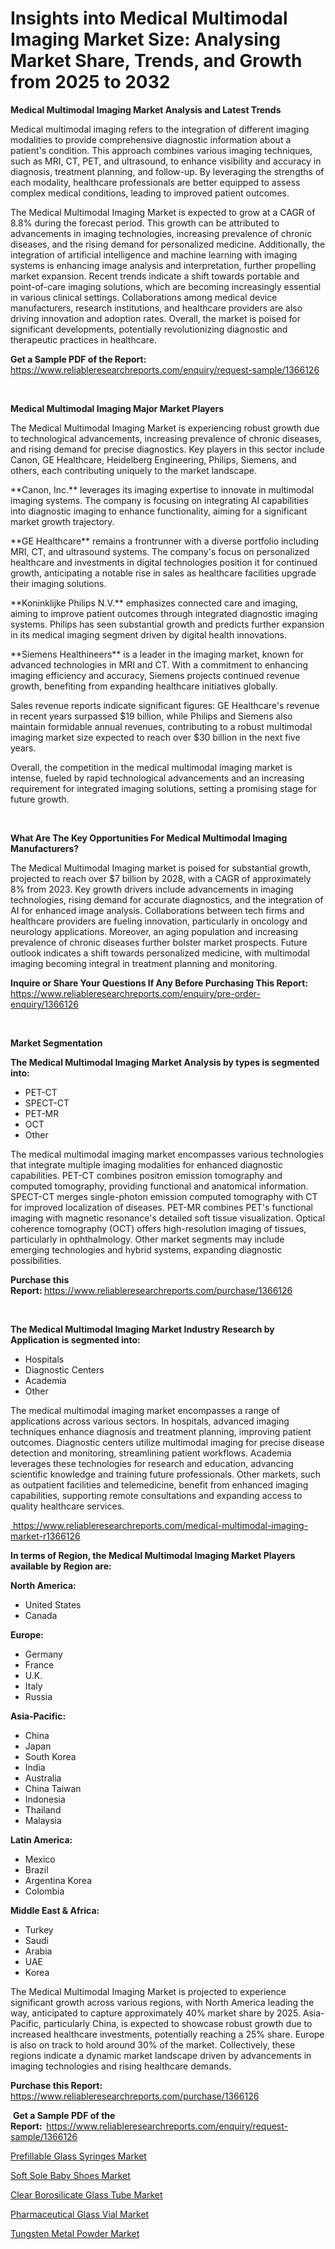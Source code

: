 <p><h1>Insights into Medical Multimodal Imaging Market Size: Analysing Market Share, Trends, and Growth from 2025 to 2032</h1></p><p><strong>Medical Multimodal Imaging Market Analysis and Latest Trends</strong></p>
<p><p>Medical multimodal imaging refers to the integration of different imaging modalities to provide comprehensive diagnostic information about a patient's condition. This approach combines various imaging techniques, such as MRI, CT, PET, and ultrasound, to enhance visibility and accuracy in diagnosis, treatment planning, and follow-up. By leveraging the strengths of each modality, healthcare professionals are better equipped to assess complex medical conditions, leading to improved patient outcomes.</p><p>The Medical Multimodal Imaging Market is expected to grow at a CAGR of 8.8% during the forecast period. This growth can be attributed to advancements in imaging technologies, increasing prevalence of chronic diseases, and the rising demand for personalized medicine. Additionally, the integration of artificial intelligence and machine learning with imaging systems is enhancing image analysis and interpretation, further propelling market expansion. Recent trends indicate a shift towards portable and point-of-care imaging solutions, which are becoming increasingly essential in various clinical settings. Collaborations among medical device manufacturers, research institutions, and healthcare providers are also driving innovation and adoption rates. Overall, the market is poised for significant developments, potentially revolutionizing diagnostic and therapeutic practices in healthcare.</p></p>
<p><strong>Get a Sample PDF of the Report:&nbsp;</strong> <a href="https://www.reliableresearchreports.com/enquiry/request-sample/1366126?utm_campaign=16&utm_medium=2&utm_source=Github&utm_content=ia&utm_term=22032025&utm_id=medical-multimodal-imaging">https://www.reliableresearchreports.com/enquiry/request-sample/1366126</a></p>
<p>&nbsp;</p>
<p><strong>Medical Multimodal Imaging Major Market Players</strong></p>
<p><p>The Medical Multimodal Imaging Market is experiencing robust growth due to technological advancements, increasing prevalence of chronic diseases, and rising demand for precise diagnostics. Key players in this sector include Canon, GE Healthcare, Heidelberg Engineering, Philips, Siemens, and others, each contributing uniquely to the market landscape.</p><p>**Canon, Inc.** leverages its imaging expertise to innovate in multimodal imaging systems. The company is focusing on integrating AI capabilities into diagnostic imaging to enhance functionality, aiming for a significant market growth trajectory.</p><p>**GE Healthcare** remains a frontrunner with a diverse portfolio including MRI, CT, and ultrasound systems. The company's focus on personalized healthcare and investments in digital technologies position it for continued growth, anticipating a notable rise in sales as healthcare facilities upgrade their imaging solutions.</p><p>**Koninklijke Philips N.V.** emphasizes connected care and imaging, aiming to improve patient outcomes through integrated diagnostic imaging systems. Philips has seen substantial growth and predicts further expansion in its medical imaging segment driven by digital health innovations.</p><p>**Siemens Healthineers** is a leader in the imaging market, known for advanced technologies in MRI and CT. With a commitment to enhancing imaging efficiency and accuracy, Siemens projects continued revenue growth, benefiting from expanding healthcare initiatives globally.</p><p>Sales revenue reports indicate significant figures: GE Healthcare's revenue in recent years surpassed $19 billion, while Philips and Siemens also maintain formidable annual revenues, contributing to a robust multimodal imaging market size expected to reach over $30 billion in the next five years.</p><p>Overall, the competition in the medical multimodal imaging market is intense, fueled by rapid technological advancements and an increasing requirement for integrated imaging solutions, setting a promising stage for future growth.</p></p>
<p>&nbsp;</p>
<p><strong>What Are The Key Opportunities For Medical Multimodal Imaging Manufacturers?</strong></p>
<p><p>The Medical Multimodal Imaging market is poised for substantial growth, projected to reach over $7 billion by 2028, with a CAGR of approximately 8% from 2023. Key growth drivers include advancements in imaging technologies, rising demand for accurate diagnostics, and the integration of AI for enhanced image analysis. Collaborations between tech firms and healthcare providers are fueling innovation, particularly in oncology and neurology applications. Moreover, an aging population and increasing prevalence of chronic diseases further bolster market prospects. Future outlook indicates a shift towards personalized medicine, with multimodal imaging becoming integral in treatment planning and monitoring.</p></p>
<p><strong>Inquire or Share Your Questions If Any Before Purchasing This Report:</strong> <a href="https://www.reliableresearchreports.com/enquiry/pre-order-enquiry/1366126?utm_campaign=16&utm_medium=2&utm_source=Github&utm_content=ia&utm_term=22032025&utm_id=medical-multimodal-imaging">https://www.reliableresearchreports.com/enquiry/pre-order-enquiry/1366126</a></p>
<p>&nbsp;</p>
<p><strong>Market Segmentation</strong></p>
<p><strong>The Medical Multimodal Imaging Market Analysis by types is segmented into:</strong></p>
<p><ul><li>PET-CT</li><li>SPECT-CT</li><li>PET-MR</li><li>OCT</li><li>Other</li></ul></p>
<p><p>The medical multimodal imaging market encompasses various technologies that integrate multiple imaging modalities for enhanced diagnostic capabilities. PET-CT combines positron emission tomography and computed tomography, providing functional and anatomical information. SPECT-CT merges single-photon emission computed tomography with CT for improved localization of diseases. PET-MR combines PET's functional imaging with magnetic resonance's detailed soft tissue visualization. Optical coherence tomography (OCT) offers high-resolution imaging of tissues, particularly in ophthalmology. Other market segments may include emerging technologies and hybrid systems, expanding diagnostic possibilities.</p></p>
<p><strong>Purchase this Report:&nbsp;</strong><a href="https://www.reliableresearchreports.com/purchase/1366126?utm_campaign=16&utm_medium=2&utm_source=Github&utm_content=ia&utm_term=22032025&utm_id=medical-multimodal-imaging">https://www.reliableresearchreports.com/purchase/1366126</a></p>
<p>&nbsp;</p>
<p><strong>The Medical Multimodal Imaging Market Industry Research by Application is segmented into:</strong></p>
<p><ul><li>Hospitals</li><li>Diagnostic Centers</li><li>Academia</li><li>Other</li></ul></p>
<p><p>The medical multimodal imaging market encompasses a range of applications across various sectors. In hospitals, advanced imaging techniques enhance diagnosis and treatment planning, improving patient outcomes. Diagnostic centers utilize multimodal imaging for precise disease detection and monitoring, streamlining patient workflows. Academia leverages these technologies for research and education, advancing scientific knowledge and training future professionals. Other markets, such as outpatient facilities and telemedicine, benefit from enhanced imaging capabilities, supporting remote consultations and expanding access to quality healthcare services.</p></p>
<p><a href="https://www.reliableresearchreports.com/medical-multimodal-imaging-market-r1366126?utm_campaign=16&utm_medium=2&utm_source=Github&utm_content=ia&utm_term=22032025&utm_id=medical-multimodal-imaging">&nbsp;https://www.reliableresearchreports.com/medical-multimodal-imaging-market-r1366126</a></p>
<p><strong>In terms of Region, the Medical Multimodal Imaging Market Players available by Region are:</strong></p>
<p>
    <p> <strong> North America: </strong>
        <ul>
            <li>United States</li>
            <li>Canada</li>
        </ul>
        </p> 
    <p> <strong> Europe: </strong>
        <ul>
            <li>Germany</li>
            <li>France</li>
            <li>U.K.</li>
            <li>Italy</li>
            <li>Russia</li>
        </ul>
        </p> 
    <p> <strong> Asia-Pacific: </strong>
        <ul>
            <li>China</li>
            <li>Japan</li>
            <li>South Korea</li>
            <li>India</li>
            <li>Australia</li>
            <li>China Taiwan</li>
            <li>Indonesia</li>
            <li>Thailand</li>
            <li>Malaysia</li>
        </ul>
        </p> 
    <p> <strong> Latin America: </strong>
        <ul>
            <li>Mexico</li>
            <li>Brazil</li>
            <li>Argentina Korea</li>
            <li>Colombia</li>
        </ul>
        </p> 
    <p> <strong> Middle East & Africa: </strong>
        <ul>
            <li>Turkey</li>
            <li>Saudi</li>
            <li>Arabia</li>
            <li>UAE</li>
            <li>Korea</li>
        </ul>
    </p>
    </p>
<p><p>The Medical Multimodal Imaging Market is projected to experience significant growth across various regions, with North America leading the way, anticipated to capture approximately 40% market share by 2025. Asia-Pacific, particularly China, is expected to showcase robust growth due to increased healthcare investments, potentially reaching a 25% share. Europe is also on track to hold around 30% of the market. Collectively, these regions indicate a dynamic market landscape driven by advancements in imaging technologies and rising healthcare demands.</p></p>
<p><strong>Purchase this Report: </strong><a href="https://www.reliableresearchreports.com/purchase/1366126?utm_campaign=16&utm_medium=2&utm_source=Github&utm_content=ia&utm_term=22032025&utm_id=medical-multimodal-imaging">https://www.reliableresearchreports.com/purchase/1366126</a></p>
<p>&nbsp;<strong>Get a Sample PDF of the Report:&nbsp;&nbsp;</strong><a href="https://www.reliableresearchreports.com/enquiry/request-sample/1366126?utm_campaign=16&utm_medium=2&utm_source=Github&utm_content=ia&utm_term=22032025&utm_id=medical-multimodal-imaging">https://www.reliableresearchreports.com/enquiry/request-sample/1366126</a></p>
<p><strong></strong></p>
<p><p><a href="https://github.com/cachaskluwe/Market-Research-Report-List-1/blob/main/prefillable-glass-syringes-market.md?utm_campaign=16&utm_medium=2&utm_source=Github&utm_content=ia&utm_term=22032025&utm_id=medical-multimodal-imaging">Prefillable Glass Syringes Market</a></p><p><a href="https://github.com/cezilfinerv9/Market-Research-Report-List-1/blob/main/soft-sole-baby-shoes-market.md?utm_campaign=16&utm_medium=2&utm_source=Github&utm_content=ia&utm_term=22032025&utm_id=medical-multimodal-imaging">Soft Sole Baby Shoes Market</a></p><p><a href="https://github.com/mehakmiamid1/Market-Research-Report-List-1/blob/main/clear-borosilicate-glass-tube-market.md?utm_campaign=16&utm_medium=2&utm_source=Github&utm_content=ia&utm_term=22032025&utm_id=medical-multimodal-imaging">Clear Borosilicate Glass Tube Market</a></p><p><a href="https://github.com/lelkohydesyj/Market-Research-Report-List-1/blob/main/pharmaceutical-glass-vial-market.md?utm_campaign=16&utm_medium=2&utm_source=Github&utm_content=ia&utm_term=22032025&utm_id=medical-multimodal-imaging">Pharmaceutical Glass Vial Market</a></p><p><a href="https://github.com/thanenegenqa/Market-Research-Report-List-1/blob/main/tungsten-metal-powder-market.md?utm_campaign=16&utm_medium=2&utm_source=Github&utm_content=ia&utm_term=22032025&utm_id=medical-multimodal-imaging">Tungsten Metal Powder Market</a></p></p>